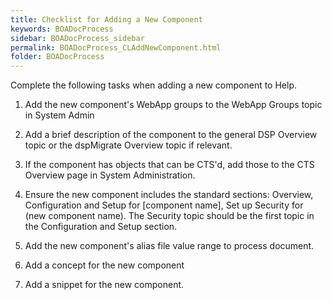 ```yaml
---
title: Checklist for Adding a New Component
keywords: BOADocProcess
sidebar: BOADocProcess_sidebar
permalink: BOADocProcess_CLAddNewComponent.html
folder: BOADocProcess
---
```


Complete the following tasks when adding a new component to Help.

1.  Add the new component's WebApp groups to the WebApp Groups topic in System Admin

2. Add a brief description of the component to the general DSP Overview topic or the dspMigrate Overview topic if relevant.

3. If the component has objects that can be CTS'd, add those to the CTS Overview page in System Administration.

4. Ensure the new component includes the standard sections: Overview, Configuration and Setup for \[component name\], Set up Security for (new component name). The Security topic should be the first topic in the Configuration and Setup section.

5. Add the new component's alias file value range to process document.

6. Add a concept for the new component

7. Add a snippet for the new component.
